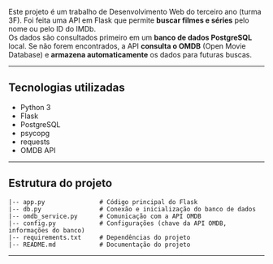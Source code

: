 Este projeto é um trabalho de Desenvolvimento Web do terceiro ano (turma 3F). Foi feita uma API em Flask que permite **buscar filmes e séries** pelo nome ou pelo ID do IMDb.  
Os dados são consultados primeiro em um **banco de dados PostgreSQL** local. Se não forem encontrados, a API **consulta o OMDB** (Open Movie Database) e **armazena automaticamente** os dados para futuras buscas.

---

## Tecnologias utilizadas

- Python 3
- Flask
- PostgreSQL
- psycopg
- requests
- OMDB API

---

## Estrutura do projeto

```
|-- app.py               # Código principal do Flask
|-- db.py                # Conexão e inicialização do banco de dados
|-- omdb_service.py      # Comunicação com a API OMDB
|-- config.py            # Configurações (chave da API OMDB, informações do banco)
|-- requirements.txt     # Dependências do projeto
|-- README.md            # Documentação do projeto

```

---
